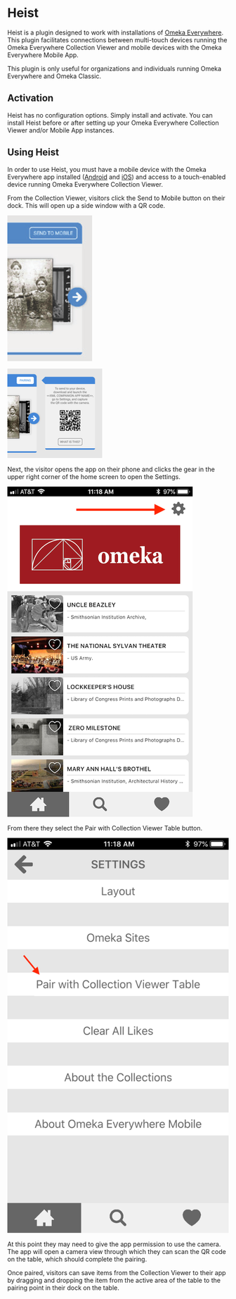 # Heist

Heist is a plugin designed to work with installations of [Omeka Everywhere](http://omeka.org/everywhere/). This plugin facilitates connections between multi-touch devices running the Omeka Everywhere Collection Viewer and mobile devices with the Omeka Everywhere Mobile App.

This plugin is only useful for organizations and individuals running Omeka Everywhere and Omeka Classic.

## Activation

Heist has no configuration options. Simply install and activate. You can install Heist before or after setting up your Omeka Everywhere Collection Viewer and/or Mobile App instances. 

## Using Heist
In order to use Heist, you must have a mobile device with the Omeka Everywhere app installed ([Android](https://play.google.com/store/apps/details?id=org.ideum.omeka&hl=en_US) and [iOS](https://itunes.apple.com/us/app/omeka-everywhere-mobile/id1313430701?mt=8)) and access to a touch-enabled device running Omeka Everywhere Collection Viewer. 

From the Collection Viewer, visitors click the Send to Mobile button on their dock. This will open up a side window with a QR code.

![Zoomed in on a Collection Viewer dock, we see the upper right corner of the dock and a button reading Send to Mobile](../doc_files/plugin_images/heist-sendmobile.png)

![The same dock as before, now with a new window to the right of it displaying a QR code](../doc_files/plugin_images/heist-sendmobile2.png)

Next, the visitor opens the app on their phone and clicks the gear in the upper right corner of the home screen to open the Settings. 

![A red arrow points to the gear icon above the Omeka logo in the mobile app home screen](../doc_files/plugin_images/heist-mobile1.png)

From there they select the Pair with Collection Viewer Table button.

![The settings screen of the mobile app, consisting of six white buttons on a gray background. The third button from the top has a red arrow pointing to it.](../doc_files/plugin_images/heist-mobile2.png)

At this point they may need to give the app permission to use the camera. The app will open a camera view through which they can scan the QR code on the table, which should complete the pairing.

Once paired, visitors can save items from the Collection Viewer to their app by dragging and dropping the item from the active area of the table to the pairing point in their dock on the table. 
